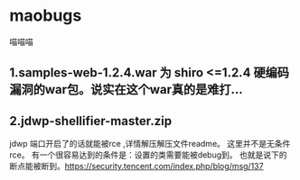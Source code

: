 # maobugs

喵喵喵

## 1.samples-web-1.2.4.war 为 shiro <=1.2.4 硬编码漏洞的war包。说实在这个war真的是难打...

## 2.jdwp-shellifier-master.zip
jdwp 端口开启了的话就能被rce ,详情解压解压文件readme。
这里并不是无条件rce。
有一个很容易达到的条件是：设置的类需要能被debug到。
也就是说下的断点能被断到。https://security.tencent.com/index.php/blog/msg/137

